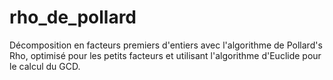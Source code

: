 # rho_de_pollard
Décomposition en facteurs premiers d'entiers avec l'algorithme de Pollard's Rho, optimisé pour les petits facteurs et utilisant l'algorithme d'Euclide pour le calcul du GCD.
